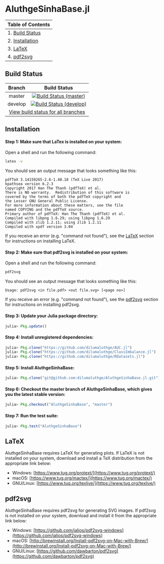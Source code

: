 # AluthgeSinhaBase.jl

| Table of Contents                  |
| ---------------------------------- |
| 1. [Build Status](#build-status)   |      
| 2. [Installation](#installation)   |
| 3. [LaTeX](#latex)                 |
| 4. [pdf2svg](#pdf2svg)             |

## Build Status

<table>
    <thead>
        <tr>
            <th>Branch</th>
            <th>Build Status</th>
        </tr>
    </thead>
    <tbody>
        <tr>
            <td align="center">master</td>
            <td align="center"><a href="https://travis-ci.com/dilumaluthge/AluthgeSinhaBase.jl/branches"><img alt="Build Status (master)" title="Build Status (master)" src="https://travis-ci.com/dilumaluthge/AluthgeSinhaBase.jl.svg?token=dMqeEKHqcnWSXz982pdf&branch=master"></a></td>
        </tr>
        <tr>
            <td align="center">develop</td>
            <td align="center"><a href="https://travis-ci.com/dilumaluthge/AluthgeSinhaBase.jl/branches"><img alt="Build Status (develop)" title="Build Status (develop)" src="https://travis-ci.com/dilumaluthge/AluthgeSinhaBase.jl.svg?token=dMqeEKHqcnWSXz982pdf&branch=develop"></a></td>
        </tr>
        <tr>
            <td align="center" colspan="2"><a href="https://travis-ci.com/dilumaluthge/AluthgeSinhaBase.jl/branches">View build status for all branches</a></td>
        </tr>
    <tbody>
</table>

## Installation

#### Step 1: Make sure that LaTex is installed on your system:
Open a shell and run the following command:
```bash
latex -v
```
You should see an output message that looks something like this:
```
pdfTeX 3.14159265-2.6-1.40.18 (TeX Live 2017)
kpathsea version 6.2.3
Copyright 2017 Han The Thanh (pdfTeX) et al.
There is NO warranty.  Redistribution of this software is
covered by the terms of both the pdfTeX copyright and
the Lesser GNU General Public License.
For more information about these matters, see the file
named COPYING and the pdfTeX source.
Primary author of pdfTeX: Han The Thanh (pdfTeX) et al.
Compiled with libpng 1.6.29; using libpng 1.6.29
Compiled with zlib 1.2.11; using zlib 1.2.11
Compiled with xpdf version 3.04
```
If you receive an error (e.g. "command not found"), see the [LaTeX](#latex) section for instructions on installing LaTeX.

#### Step 2: Make sure that pdf2svg is installed on your system:
Open a shell and run the following command:
```bash
pdf2svg
```

You should see an output message that looks something like this:
```
Usage: pdf2svg <in file.pdf> <out file.svg> [<page no>]
```
If you receive an error (e.g. "command not found"), see the [pdf2svg](#pdf2svg) section for instructions on installing pdf2svg.

#### Step 3: Update your Julia package directory:
```julia
julia> Pkg.update()
```

#### Step 4: Install unregistered dependencies:
```julia
julia> Pkg.clone("https://github.com/dilumaluthge/AUC.jl")
julia> Pkg.clone("https://github.com/dilumaluthge/ClassImbalance.jl")
julia> Pkg.clone("https://github.com/dilumaluthge/RDatasets.jl")
```

#### Step 5: Install AluthgeSinhaBase:
```julia
julia> Pkg.clone("git@github.com:dilumaluthge/AluthgeSinhaBase.jl.git")
```

#### Step 6: Checkout the master branch of AluthgeSinhaBase, which gives you the latest stable version:
```julia
julia> Pkg.checkout("AluthgeSinhaBase", "master")
```

#### Step 7: Run the test suite:
```julia
julia> Pkg.test("AluthgeSinhaBase")
```

## LaTeX
AluthgeSinhaBase requires LaTeX for generating plots. If LaTeX is not installed on your system, download and install a TeX distribution from the appropriate link below:
* Windows: [https://www.tug.org/protext/](https://www.tug.org/protext/)
* macOS: [https://www.tug.org/mactex/](https://www.tug.org/mactex/)
* GNU/Linux: [https://www.tug.org/texlive/](https://www.tug.org/texlive/)

## pdf2svg
AluthgeSinhaBase requires pdf2svg for generating SVG images. If pdf2svg is not installed on your system, download and install it from the appropriate link below:
* Windows: [https://github.com/jalios/pdf2svg-windows](https://github.com/jalios/pdf2svg-windows)
* macOS: [http://brewinstall.org/Install-pdf2svg-on-Mac-with-Brew/](http://brewinstall.org/Install-pdf2svg-on-Mac-with-Brew/)
* GNU/Linux: [https://github.com/dawbarton/pdf2svg](https://github.com/dawbarton/pdf2svg)
